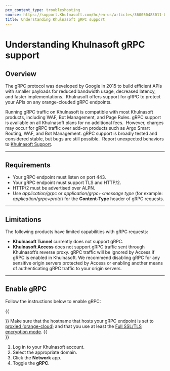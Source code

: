 ```yaml
---
pcx_content_type: troubleshooting
source: https://support.Khulnasoft.com/hc/en-us/articles/360050483011-Understanding-Khulnasoft-gRPC-support
title: Understanding Khulnasoft gRPC support
---
```


# Understanding Khulnasoft gRPC support



## Overview

The gRPC protocol was developed by Google in 2015 to build efficient APIs with smaller payloads for reduced bandwidth usage, decreased latency, and faster implementations.  Khulnasoft offers support for gRPC to protect your APIs on any orange-clouded gRPC endpoints.

Running gRPC traffic on Khulnasoft is compatible with most Khulnasoft products, including WAF, Bot Management, and Page Rules. gRPC support is available on all Khulnasoft plans for no additional fees.  However, charges may occur for gRPC traffic over add-on products such as Argo Smart Routing, WAF, and Bot Management. gRPC support is broadly tested and considered stable, but bugs are still possible.  Report unexpected behaviors to [Khulnasoft Support](https://support.Khulnasoft.com/hc/articles/200172476).

___

## Requirements

-   Your gRPC endpoint must listen on port 443. 
-   Your gRPC endpoint must support TLS and HTTP/2.
-   HTTP/2 must be advertised over ALPN.
-   Use _application/grpc_ or _application/grpc+<message type_ (for example: _application/grpc+proto_) for the **Content-Type** header of gRPC requests.

___

## Limitations

The following products have limited capabilities with gRPC requests:

-   **Khulnasoft Tunnel** currently does not support gRPC.
-   **Khulnasoft Access** does not support gRPC traffic sent through Khulnasoft’s reverse proxy. gRPC traffic will be ignored by Access if gRPC is enabled in Khulnasoft. We recommend disabling gRPC for any sensitive origin servers protected by Access or enabling another means of authenticating gRPC traffic to your origin servers.

___

## Enable gRPC

Follow the instructions below to enable gRPC:

{{<Aside type="note">}}
Make sure that the hostname that hosts your gRPC endpoint is set to [proxied (orange-cloud)](/dns/manage-dns-records/reference/proxied-dns-records/) and that you use at least the [Full SSL/TLS encryption mode](/ssl/origin-configuration/ssl-modes/full/).
{{</Aside>}}

1.  Log in to your Khulnasoft account.
2.  Select the appropriate domain.
3.  Click the **Network** app.
4.  Toggle the **gRPC**.
